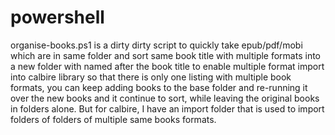 # powershell

organise-books.ps1 is a dirty dirty script to quickly take epub/pdf/mobi which are in same folder and sort same book title with multiple formats into a new folder with named after the book title to enable multiple format import into calbire library so that there is only one listing with multiple book formats, you can keep adding books to the base folder and re-running it over the new books and it continue to sort, while leaving the original books in folders alone. But for calbire, I have an import folder that is used to import folders of folders of multiple same books formats.

